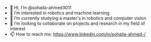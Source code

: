 - 👋 Hi, I’m @sohaila-ahmed3011
- 👀 I’m interested in robotics and machine learning
- 🌱 I’m currently studying a master's in robotics and computer vision
- 💞️ I’m looking to collaborate on projects and research in my field of interest
- 📫 How to reach me: https://www.linkedin.com/in/sohaila-ahmed-/

<!---
sohaila-ahmed3011/sohaila-ahmed3011 is a ✨ special ✨ repository because its `README.md` (this file) appears on your GitHub profile.
You can click the Preview link to take a look at your changes.
--->
